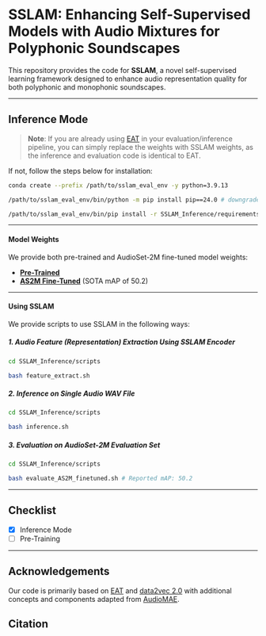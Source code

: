 

# SSLAM: Enhancing Self-Supervised Models with Audio Mixtures for Polyphonic Soundscapes



This repository provides the code for **SSLAM**, a novel self-supervised learning framework designed to enhance audio representation quality for both polyphonic and monophonic soundscapes.

---

## **Inference Mode**

> **Note**: If you are already using [EAT](https://github.com/cwx-worst-one/EAT/tree/main) in your evaluation/inference pipeline, you can simply replace the weights with SSLAM weights, as the inference and evaluation code is identical to EAT.

If not, follow the steps below for installation:

```bash
conda create --prefix /path/to/sslam_eval_env -y python=3.9.13

/path/to/sslam_eval_env/bin/python -m pip install pip==24.0 # downgrade pip

/path/to/sslam_eval_env/bin/pip install -r SSLAM_Inference/requirements_sslam_eval.txt
```

---

#### **Model Weights**

We provide both pre-trained and AudioSet-2M fine-tuned model weights:

- [**Pre-Trained**](https://drive.google.com/drive/folders/1aA65-qQCHSCrkiDeLGUtn1PiEjJi5HS8?usp=sharing)
- [**AS2M Fine-Tuned**](https://drive.google.com/drive/folders/1Yy38IyksON5RJFNM7gzeQoAOSPnEIKp2?usp=sharing) (SOTA mAP of 50.2)

---

#### **Using SSLAM**

We provide scripts to use SSLAM in the following ways:

##### 1. **Audio Feature (Representation) Extraction Using SSLAM Encoder**

```bash
cd SSLAM_Inference/scripts

bash feature_extract.sh
```

##### 2. **Inference on Single Audio WAV File**

```bash
cd SSLAM_Inference/scripts

bash inference.sh
```

##### 3. **Evaluation on AudioSet-2M Evaluation Set**

```bash
cd SSLAM_Inference/scripts

bash evaluate_AS2M_finetuned.sh # Reported mAP: 50.2
```

---


## Checklist 
- [x] Inference Mode
- [ ] Pre-Training

---

## **Acknowledgements**

Our code is primarily based on [EAT](https://github.com/cwx-worst-one/EAT/tree/main) and [data2vec 2.0](https://github.com/facebookresearch/fairseq/tree/main/examples/data2vec)  with additional concepts and components adapted from  [AudioMAE](https://github.com/facebookresearch/AudioMAE).


## **Citation**